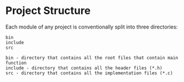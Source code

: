 # Project Structure

Each module of any project is conventionally split into three directories:

    bin
    include 
    src

    bin - directory that contains all the root files that contain main function 
    include - directory that contains all the header files (*.h)
    src - directory that contains all the implementation files (*.c)
